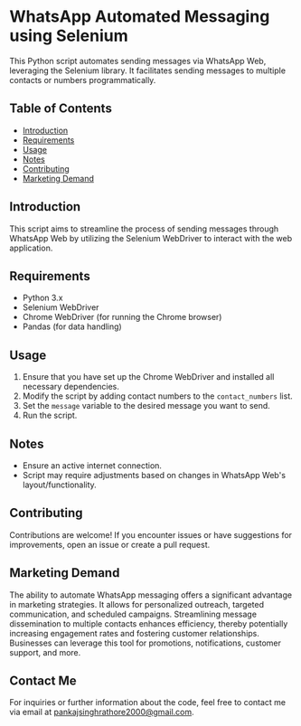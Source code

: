 # WhatsApp Automated Messaging using Selenium

This Python script automates sending messages via WhatsApp Web, leveraging the Selenium library. It facilitates sending messages to multiple contacts or numbers programmatically.

## Table of Contents

- [Introduction](#introduction)
- [Requirements](#requirements)
- [Usage](#usage)
- [Notes](#notes)
- [Contributing](#contributing)
- [Marketing Demand](#marketing-demand)

## Introduction

This script aims to streamline the process of sending messages through WhatsApp Web by utilizing the Selenium WebDriver to interact with the web application.

## Requirements

- Python 3.x
- Selenium WebDriver
- Chrome WebDriver (for running the Chrome browser)
- Pandas (for data handling)

## Usage

1. Ensure that you have set up the Chrome WebDriver and installed all necessary dependencies.
2. Modify the script by adding contact numbers to the `contact_numbers` list.
3. Set the `message` variable to the desired message you want to send.
4. Run the script.

## Notes

- Ensure an active internet connection.
- Script may require adjustments based on changes in WhatsApp Web's layout/functionality.

## Contributing

Contributions are welcome! If you encounter issues or have suggestions for improvements, open an issue or create a pull request.


## Marketing Demand

The ability to automate WhatsApp messaging offers a significant advantage in marketing strategies. It allows for personalized outreach, targeted communication, and scheduled campaigns. Streamlining message dissemination to multiple contacts enhances efficiency, thereby potentially increasing engagement rates and fostering customer relationships. Businesses can leverage this tool for promotions, notifications, customer support, and more.

## Contact Me

For inquiries or further information about the code, feel free to contact me via email at [pankajsinghrathore2000@gmail.com](mailto:pankajsinghrathore2000@gmail.com).

